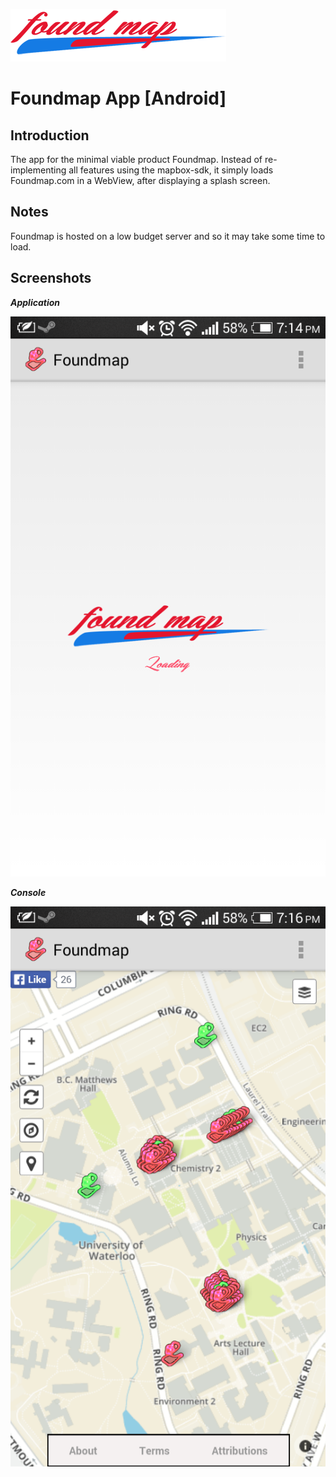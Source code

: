 ![Foundmap](/app/src/main/res/drawable-hdpi/foundmap.png?raw=true "Foundmap")

Foundmap App [Android]
============

Introduction
-------
The app for the minimal viable product Foundmap. Instead of re-implementing all features using the mapbox-sdk, it simply loads Foundmap.com in a WebView, after displaying a splash screen.

Notes
-------
Foundmap is hosted on a low budget server and so it may take some time to load.

Screenshots
-------

***Application***

![Splash](/screenshots/splash.png?raw=true "Splash Screen")

***Console***

![App](/screenshots/app.png?raw=true "App")
